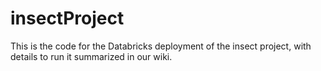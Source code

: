 # insectProject

This is the code for the Databricks deployment of the insect project, with details to run it summarized in our wiki.
